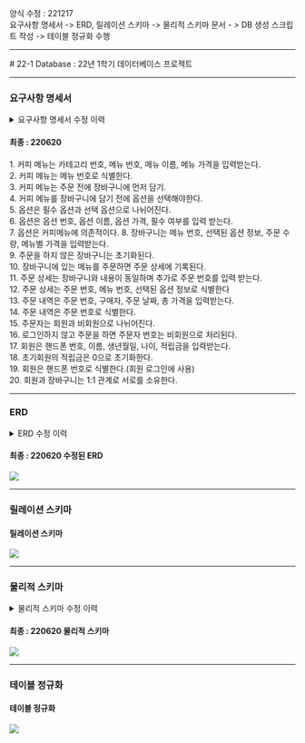 양식 수정 : 221217<br>
요구사항 명세서 -> ERD, 릴레이션 스키마 -> 물리적 스키마 문서 - > DB 생성 스크립트 작성 -> 테이블 정규화 수행
<hr>
# 22-1 Database : 22년 1학기 데이터베이스 프로젝트
<!--
<h1>카페 시스템</h1>
<br>
<h4>커피 카테고리 관리</h4>
커피의 카테고리 번호(기본키), 이름을 관리한다.<br>
<br>
<h5>커피 메뉴 관리</h5>
커피의 카테고리 번호(외래키), 메뉴 번호(기본키), 메뉴 이름, 온도(Only HOT or Only ICED or Both or Neither)를 관리한다.<br>
<br>
<h5>커피 옵션 관리</h5>
커피 옵션을 유료와 무료 기준으로 나눈다.<br>
커피 옵션을 기준과 함께 메뉴로 등록한다. <br>
<br>
<h5>일일 주문 관리</h5>
주문 번호, 메뉴번호, 메뉴 이름, 주문날짜시각을 관리한다.<br>
<br>
<h5>멤버십 회원 관리</h5>
회원번호 , 이름, 전화번호, 포인트 점수를 관리한다.<br>
<hr>
<hr>
<h6>커피 메뉴관리</h6>
<h7>카테고리, 메뉴 이름, 가격, 온도(HOT or ICED or Both or Neither)</h7>
<br>-> 카테고리 별 view 생성
<br>
<h6>커피 옵션관리</h6>
<table>
  <thead>
    <th>옵션 이름</th>
    <th>옵션 번호</th>
  </thead>
  <tbody>
    <tr>
      <td>유료 옵션</td>
      <td>01</td>
    </tr>
    <tr>
      <td>무료 옵션</td>
      <td>02</td>
    </tr>
  </tbody>
</table>
<h6>커피 일일주문관리</h6>
<br><h6>멤버십 회원관리</h6>
-->
<br>

<hr>

<h3>요구사항 명세서</h3>
<details>
<summary>요구사항 명세서 수정 이력</summary>
  <ul>
    <details>
      <summary>220513, 220522</summary>
      1. 카페 멤버십 회원으로 가입하기 위해서는 이름, 핸드폰 번호, 나이, 직업을 입력해야한다.<br>
      2. 멤버십 회원은 핸드폰 번호로 식별한다.<br>
      3. 멤버십 회원에게는 적립금이 부여된다.<br>
      4. 메뉴는 카테고리 번호, 메뉴 번호, 이름, 가격, 온도(only iced, only hot, both)를 입력받는다.<br>
      5. 메뉴는 메뉴번호로 식별한다.<br>
      6. 메뉴는 카테고리 별로 소속되며 카테고리 번호를 지정 받는다.<br>
      7. 메뉴는 한 개의 카테고리에만 소속될 수 있다.<br>
      8. 메뉴에는 옵션을 부여할 수 있으며 옵션은 따로 관리된다.<br>
      9. 한 개의 메뉴에 여러 개의 옵션을 부여할 수 있다.<br>
      10. 옵션은 옵션 번호, 옵션 이름, 옵션 가격을 지정받는다.<br>
      11. 옵션은 옵션 번호로 식별한다.<br>
      12. 카테고리는 카테고리 번호와 카테고리 이름을 지정 받는다.<br>
      13. 카테고리는 카테고리 번호로 식별한다.<br>
      14. 주문 기록에는 주문 번호, 주문자, 메뉴번호, 옵션번호, 주문날짜시각이 입력된다.<br>
      15. 주문자는 회원일 경우 핸드폰 번호를 외래키로 입력 받고, 비회원일 경우 null을 입력 받는다.<br>
      16. 주문은 주문번호로 식별한다.<br>
      17. 고객(회원, 비회원)은 한 번의 주문에 여러 개의 메뉴를 주문할 수 있다.<br>
      18. 온도는 온도번호, 온도이름을 입력받는다.<br>
    </details>
  </ul>
  <ul>
    <details>
      <summary>220610</summary>
      1. 커피 메뉴는 카테고리별로 나누어진다.<br>
      2. 카테고리는 별도로 관리되며 카테고리 번호와 카테고리 이름을 입력한다.<br>
      3. 카테고리는 카테고리 번호로 식별한다.<br>
      4. 커피 메뉴는 각각 카테고리에 소속된다.<br>
      5. 커피 메뉴는 카테고리 번호, 메뉴 번호, 메뉴 이름, 가격을 입력받는다.<br>
      6. 커피 메뉴는 메뉴 번호로 식별한다.<br>
      7. 커피 메뉴는 주문 전에 장바구니에 먼저 담긴다.<br>
      8. 커피 메뉴를 장바구니에 담기 전에 옵션을 선택해야한다.<br>
      9. 옵션은 필수 옵션과 선택 옵션으로 나뉘어진다.<br>
      10. 옵션은 옵션 번호, 옵션 이름, 옵션 가격, 필수 여부를 입력 받는다.<br>
      11. 장바구니는 메뉴 번호, 선택된 옵션 정보, 주문 수량, 메뉴별 가격, 총 가격을 입력받는다.<br>
      12. 장바구니는 메뉴 번호와 선택된 옵션 정보를 복합키로 사용한다.<br>
      13. 장바구니에 있는 메뉴를 주문하면 주문 내역에 저장된다.<br>
      14. 주문 내역은 장바구니의 내용과 동일하고 추가로 주문 번호와 주문자 번호를 입력받는다.<br>
      15. 주문 내역은 주문 번호로 식별한다.<br>
      16. 주문자는 회원과 비회원으로 나뉘어진다.<br>
      17. 로그인하지 않고 주문을 하면 주문자 번호는 비회원으로 처리된다.<br>
      18. 회원은 회원번호, 이름, 핸드폰 번호, 생년월일, 나이, 적립금을 입력받는다.<br>
      19. 초기 회원의 적립금은 0으로 초기화한다.<br>
      20. 회원 번호는 중복되지 않고 값이 반드시 있어야한다.	(주문자 번호에 외래키로 쓰일 후보키[대체키])<br>
      21. 회원은 핸드폰 번호로 식별한다.	(회원 로그인에 사용)<br>
    </details>
  </ul>
  <ul>
    <details>
      <summary>220612-1</summary>
      1. 커피 메뉴는 카테고리로 나누어진다.<br>
      2. 카테고리는 별도로 관리되며 카테고리 번호와 카테고리 이름을 입력한다.<br>
      3. 카테고리는 카테고리 번호로 식별한다.<br>
      4. 커피 메뉴는 각각 카테고리에 소속된다.<br>
      5. 커피 메뉴는 카테고리 번호, 메뉴 번호, 메뉴 이름, 메뉴 가격을 입력받는다.<br>
      6. 커피 메뉴는 메뉴 번호로 식별한다.<br>
      7. 커피 메뉴는 주문 전에 장바구니에 먼저 담기.<br>
      8. 커피 메뉴를 장바구니에 담기 전에 옵션을 선택해야한다.<br>
      9. 옵션은 필수 옵션과 선택 옵션으로 나뉘어진다.<br>
      10. 옵션은 옵션 번호, 옵션 이름, 옵션 가격, 필수 여부를 입력 받는다.<br>
      11. 장바구니는 메뉴 번호, 선택된 옵션 정보, 주문 수량, 메뉴별 가격을 입력받는다.<br>
      12. 장바구니에 있는 메뉴를 주문하면 주문 상세에 기록된다.<br>
      13. 주문 상세는 장바구니와 내용이 동일하며 추가로 주문 번호를 입력 받는다.<br>
      14. 주문 상세는 주문 번호, 메뉴 번호, 선택된 옵션 정보로 식별한다<br>
      15. 주문 내역은 주문 번호, 구매자, 주문 날짜, 총 가격을 입력받는다.<br>
      16. 주문 내역은 주문 번호로 식별한다.<br>
      17. 주문자는 회원과 비회원으로 나뉘어진다.<br>
      18. 로그인하지 않고 주문을 하면 주문자 번호는 비회원으로 처리된다.<br>
      19. 회원은 핸드폰 번호, 이름, 생년월일, 나이, 적립금을 입력받는다.<br>
      20. 초기회원의 적립금은 0으로 초기화한다.<br>
      21. 회원은 핸드폰 번호로 식별한다.(회원 로그인에 사용)<br>
    </details>
  </ul>
  <ul>
    <details>
      <summary>220612-2</summary>
      1. 커피 메뉴는 카테고리 번호, 메뉴 번호, 메뉴 이름, 메뉴 가격을 입력받는다.<br>
      2. 커피 메뉴는 메뉴 번호로 식별한다.<br>
      3. 커피 메뉴는 주문 전에 장바구니에 먼저 담기.<br>
      4. 커피 메뉴를 장바구니에 담기 전에 옵션을 선택해야한다.<br>
      5. 옵션은 필수 옵션과 선택 옵션으로 나뉘어진다.<br>
      6. 옵션은 옵션 번호, 옵션 이름, 옵션 가격, 필수 여부를 입력 받는다.<br>
      7. 장바구니는 메뉴 번호, 선택된 옵션 정보, 주문 수량, 메뉴별 가격을 입력받는다.<br>
      8. 주문을 하지 않은 장바구니는 초기화된다.<br>
      9. 장바구니에 있는 메뉴를 주문하면 주문 상세에 기록된다.<br>
      10. 주문 상세는 장바구니와 내용이 동일하며 추가로 주문 번호를 입력 받는다.<br>
      11. 주문 상세는 주문 번호, 메뉴 번호, 선택된 옵션 정보로 식별한다<br>
      12. 주문 내역은 주문 번호, 구매자, 주문 날짜, 총 가격을 입력받는다.<br>
      13. 주문 내역은 주문 번호로 식별한다.<br>
      14. 주문자는 회원과 비회원으로 나뉘어진다.<br>
      15. 로그인하지 않고 주문을 하면 주문자 번호는 비회원으로 처리된다.<br>
      16. 회원은 핸드폰 번호, 이름, 생년월일, 나이, 적립금을 입력받는다.<br>
      17. 초기회원의 적립금은 0으로 초기화한다.<br>
      18. 회원은 핸드폰 번호로 식별한다.(회원 로그인에 사용)<br>
    </details>
  </ul>
</details>

<h4>최종 : 220620</h4>
1. 커피 메뉴는 카테고리 번호, 메뉴 번호, 메뉴 이름, 메뉴 가격을 입력받는다.<br>
2. 커피 메뉴는 메뉴 번호로 식별한다.<br>
3. 커피 메뉴는 주문 전에 장바구니에 먼저 담기.<br>
4. 커피 메뉴를 장바구니에 담기 전에 옵션을 선택해야한다.<br>
5. 옵션은 필수 옵션과 선택 옵션으로 나뉘어진다.<br>
6. 옵션은 옵션 번호, 옵션 이름, 옵션 가격, 필수 여부를 입력 받는다.<br>
7. 옵션은 커피메뉴에 의존적이다.
8. 장바구니는 메뉴 번호, 선택된 옵션 정보, 주문 수량, 메뉴별 가격을 입력받는다.<br>
9. 주문을 하지 않은 장바구니는 초기화된다.<br>
10. 장바구니에 있는 메뉴를 주문하면 주문 상세에 기록된다.<br>
11. 주문 상세는 장바구니와 내용이 동일하며 추가로 주문 번호를 입력 받는다.<br>
12. 주문 상세는 주문 번호, 메뉴 번호, 선택된 옵션 정보로 식별한다<br>
13. 주문 내역은 주문 번호, 구매자, 주문 날짜, 총 가격을 입력받는다.<br>
14. 주문 내역은 주문 번호로 식별한다.<br>
15. 주문자는 회원과 비회원으로 나뉘어진다.<br>
16. 로그인하지 않고 주문을 하면 주문자 번호는 비회원으로 처리된다.<br>
17. 회원은 핸드폰 번호, 이름, 생년월일, 나이, 적립금을 입력받는다.<br>
18. 초기회원의 적립금은 0으로 초기화한다.<br>
19. 회원은 핸드폰 번호로 식별한다.(회원 로그인에 사용)<br>
20. 회원과 장바구니는 1:1 관계로 서로를 소유한다.<br>

<hr>

<h3>ERD</h3>
<details>
<summary>ERD 수정 이력</summary>
  <ul>
    <details>
    <summary>초기 ERD</summary>
    <img src="https://user-images.githubusercontent.com/69462861/161521731-15e61450-b19a-4882-b201-e6cbbb56dec7.png"></img>
    </details>
  </ul>
  <ul>
    <details>
    <summary>220513 수정된 ERD</summary>
    <img src="https://user-images.githubusercontent.com/69462861/169690290-35926efd-b454-484f-bde6-996045f75d35.png"></img>
    </details>
  </ul>
  <ul>
    <details>
    <summary>220610 수정된 ERD</summary>
    <img src="https://user-images.githubusercontent.com/69462861/173021686-16839b00-0f11-4fb4-a815-476b52d47c65.jpg"></img>
    </details>
  </ul>
  <ul>
    <details>
    <summary>220611 수정된 ERD</summary>
    <img src="https://user-images.githubusercontent.com/69462861/173185402-9aedd5bb-66b6-4ef5-a257-373e6a0df64f.png"></img>
    </details>
  </ul>
  <ul>
    <details>
    <summary>220612-1 수정된 ERD</summary>
    <img src="https://user-images.githubusercontent.com/69462861/173213772-74bb07b8-244c-42ad-ac28-89ef4a1785a4.png"></img>
    </details>
  </ul>
  <ul>
    <details>
    <summary>220612-2 수정된 ERD</summary>
    <img src="https://user-images.githubusercontent.com/69462861/173291410-20906ecd-e5cf-494b-b7b3-bbfae562cef4.png"></img>
    </details>
  </ul>
</details>

<h4>최종 : 220620 수정된 ERD</h4>
<img src="https://user-images.githubusercontent.com/69462861/174522304-9b889eb4-5d54-46de-a4e3-0c4ddb027ecb.png"></img>

<hr>

<h3>릴레이션 스키마</h3>
<h4>릴레이션 스키마</h4>
<img src="https://user-images.githubusercontent.com/69462861/173305364-5c2b8bb5-1771-4110-801a-5d7f425fbbc0.png"></img>

<hr>

<h3>물리적 스키마</h3>
<details>
<summary>물리적 스키마 수정 이력</summary>
  <ul>
    <details>
    <summary>초기 물리적 스키마</summary>
    <img src="https://user-images.githubusercontent.com/69462861/169866825-d330c4c8-e6e1-4525-a20b-f3eff577bc75.png"></img>
    </details>
  </ul>
  <ul>
    <details>
    <summary>220612-1 물리적 스키마</summary>
    <img src="https://user-images.githubusercontent.com/69462861/173213832-a246a6bd-e9a5-4d78-ac69-eca4aa0e6e8f.png"></img>
    </details>
  </ul>
  <ul>
    <details>
    <summary>220612-2 물리적 스키마</summary>
    <img src="https://user-images.githubusercontent.com/69462861/173291335-51e33a26-9cb5-4cce-aa3b-91825fbc0cbd.png"></img>
    </details>
  </ul>
</details>

<h4>최종 : 220620 물리적 스키마</h4>
<img src="https://user-images.githubusercontent.com/69462861/174523299-4a4e4401-5547-4059-ac05-6e722299e9f9.png"></img>
  
<hr>

<h3>테이블 정규화</h3>
<h4>테이블 정규화</h4>
<img src="https://user-images.githubusercontent.com/69462861/173292905-4d0c4ed7-f178-469f-8ef0-f0401201584a.png"></img>
